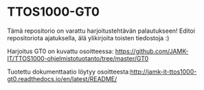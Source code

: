 # TTOS1000-GT0

Tämä repositorio on varattu harjoitustehtävän palautukseen! Editoi repositoriota ajatuksella, älä ylikirjoita toisten tiedostoja :)

Harjoitus GT0 on kuvattu osoitteessa: https://github.com/JAMK-IT/TTOS1000-ohjelmistotuotanto/tree/master/GT0

Tuotettu dokumenttaatio löytyy osoitteesta:http://jamk-it-ttos1000-gt0.readthedocs.io/en/latest/README/
